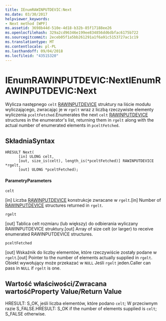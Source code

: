 ```yaml
---
title: IEnumRAWINPUTDEVIC:Next
ms.date: 03/30/2017
helpviewer_keywords:
- Next method [WPF]
ms.assetid: 3698b44d-510e-4d18-b32b-85f17188ee26
ms.openlocfilehash: 329a2cd96346e199ee834856dd6dbfac6175b722
ms.sourcegitcommit: 2eceb05f1a5bb261291a1f6a91c5153727ac1c19
ms.translationtype: MT
ms.contentlocale: pl-PL
ms.lasthandoff: 09/04/2018
ms.locfileid: "43515320"
---
```

# <a name="ienumrawinputdevicnext"></a><span data-ttu-id="5e013-102">IEnumRAWINPUTDEVIC:Next</span><span class="sxs-lookup"><span data-stu-id="5e013-102">IEnumRAWINPUTDEVIC:Next</span></span>
<span data-ttu-id="5e013-103">Wylicza następnego `celt` [RAWINPUTDEVICE](https://msdn.microsoft.com/library/default.asp?url=/library/winui/winui/windowsuserinterface/userinput/rawinput/rawinputreference/rawinputstructures/rawinputdevice.asp) struktury na liście modułu wyliczającego, zwracając je w `rgelt` wraz z liczbą rzeczywiste elementy wyliczenia `pceltFetched`.</span><span class="sxs-lookup"><span data-stu-id="5e013-103">Enumerates the next `celt` [RAWINPUTDEVICE](https://msdn.microsoft.com/library/default.asp?url=/library/winui/winui/windowsuserinterface/userinput/rawinput/rawinputreference/rawinputstructures/rawinputdevice.asp) structures in the enumerator's list, returning them in `rgelt` along with the actual number of enumerated elements in `pceltFetched`.</span></span>  
  
## <a name="syntax"></a><span data-ttu-id="5e013-104">Składnia</span><span class="sxs-lookup"><span data-stu-id="5e013-104">Syntax</span></span>  
  
```  
HRESULT Next(  
      [in] ULONG celt,  
      [out, size_is(celt), length_is(*pceltFetched)] RAWINPUTDEVICE *rgelt,  
      [out] ULONG *pceltFetched);  
```  
  
#### <a name="parameters"></a><span data-ttu-id="5e013-105">Parametry</span><span class="sxs-lookup"><span data-stu-id="5e013-105">Parameters</span></span>  
 `celt`  
  
 <span data-ttu-id="5e013-106">[in] Liczba [RAWINPUTDEVICE](https://msdn.microsoft.com/library/default.asp?url=/library/winui/winui/windowsuserinterface/userinput/rawinput/rawinputreference/rawinputstructures/rawinputdevice.asp) konstrukcje zwracane w `rgelt`.</span><span class="sxs-lookup"><span data-stu-id="5e013-106">[in] Number of [RAWINPUTDEVICE](https://msdn.microsoft.com/library/default.asp?url=/library/winui/winui/windowsuserinterface/userinput/rawinput/rawinputreference/rawinputstructures/rawinputdevice.asp) structures returned in `rgelt`.</span></span>  
  
 `rgelt`  
  
 <span data-ttu-id="5e013-107">[out] Tablica celt rozmiaru (lub większy) do odbierania wyliczany RAWINPUTDEVICE struktury.</span><span class="sxs-lookup"><span data-stu-id="5e013-107">[out] Array of size celt (or larger) to receive enumerated RAWINPUTDEVICE structures.</span></span>  
  
 `pceltFetched`  
  
 <span data-ttu-id="5e013-108">[out] Wskaźnik do liczby elementów, które rzeczywiście zostały podane w `rgelt`.</span><span class="sxs-lookup"><span data-stu-id="5e013-108">[out] Pointer to the number of elements actually supplied in `rgelt`.</span></span> <span data-ttu-id="5e013-109">Obiekt wywołujący może przekazać w `NULL` Jeśli `rgelt` jeden.</span><span class="sxs-lookup"><span data-stu-id="5e013-109">Caller can pass in `NULL` if `rgelt` is one.</span></span>  
  
## <a name="property-valuereturn-value"></a><span data-ttu-id="5e013-110">Wartość właściwości/Zwracana wartość</span><span class="sxs-lookup"><span data-stu-id="5e013-110">Property Value/Return Value</span></span>  
 <span data-ttu-id="5e013-111">HRESULT: S_OK, jeśli liczba elementów, które podano `celt`; W przeciwnym razie S_FALSE.</span><span class="sxs-lookup"><span data-stu-id="5e013-111">HRESULT: S_OK if the number of elements supplied is `celt`; S_FALSE otherwise.</span></span>
